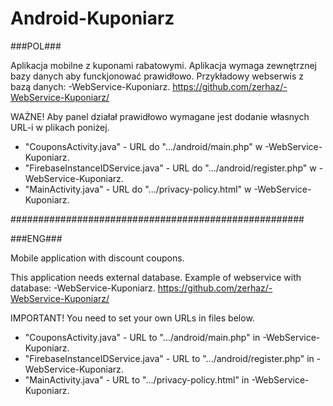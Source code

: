 # Android-Kuponiarz

###POL###

Aplikacja mobilne z kuponami rabatowymi.
Aplikacja wymaga zewnętrznej bazy danych aby funckjonować prawidłowo. Przykładowy webserwis z bazą danych:
-WebService-Kuponiarz. https://github.com/zerhaz/-WebService-Kuponiarz/

WAŻNE! 
Aby panel działał prawidłowo wymagane jest dodanie własnych URL-i w plikach poniżej.
- "CouponsActivity.java" - URL do ".../android/main.php" w -WebService-Kuponiarz.
- "FirebaseInstanceIDService.java" - URL do ".../android/register.php" w -WebService-Kuponiarz.
- "MainActivity.java" - URL do ".../privacy-policy.html" w -WebService-Kuponiarz.


#####################################################

###ENG###

Mobile application with discount coupons.

This application needs external database. Example of webservice with database:
-WebService-Kuponiarz. https://github.com/zerhaz/-WebService-Kuponiarz/

IMPORTANT!
You need to set your own URLs in files below. 
- "CouponsActivity.java" - URL to ".../android/main.php" in -WebService-Kuponiarz.
- "FirebaseInstanceIDService.java" - URL to ".../android/register.php" in -WebService-Kuponiarz.
- "MainActivity.java" - URL to ".../privacy-policy.html" in -WebService-Kuponiarz.



